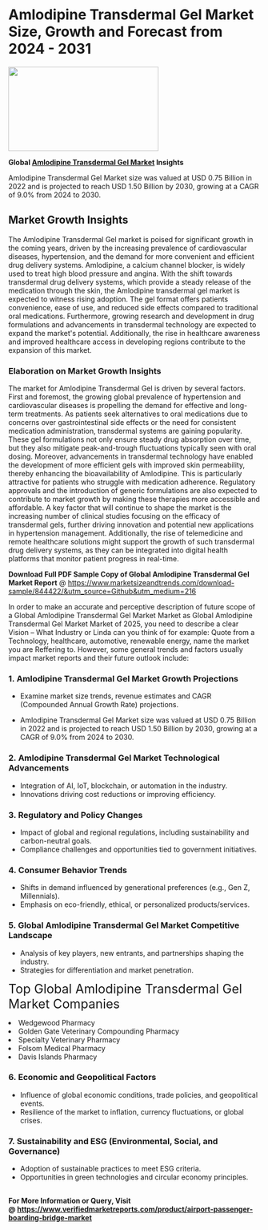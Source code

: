 <H1>Amlodipine Transdermal Gel Market Size, Growth and Forecast from 2024 - 2031</H1><img class="aligncenter size-medium wp-image-584254" src="https://thirdeyenews.in/wp-content/uploads/2024/09/Global-Market-Research-300x168.jpeg" alt="" width="300" height="168" /><p><strong>Global&nbsp;<a href="https://www.marketsizeandtrends.com/download-sample/844422/&amp;utm_source=Github&utm_medium=216">Amlodipine Transdermal Gel Market</a> Insights</strong></p><p>Amlodipine Transdermal Gel Market size was valued at USD 0.75 Billion in 2022 and is projected to reach USD 1.50 Billion by 2030, growing at a CAGR of 9.0% from 2024 to 2030.</p><p><h2>Market Growth Insights</h2> The Amlodipine Transdermal Gel market is poised for significant growth in the coming years, driven by the increasing prevalence of cardiovascular diseases, hypertension, and the demand for more convenient and efficient drug delivery systems. Amlodipine, a calcium channel blocker, is widely used to treat high blood pressure and angina. With the shift towards transdermal drug delivery systems, which provide a steady release of the medication through the skin, the Amlodipine transdermal gel market is expected to witness rising adoption. The gel format offers patients convenience, ease of use, and reduced side effects compared to traditional oral medications. Furthermore, growing research and development in drug formulations and advancements in transdermal technology are expected to expand the market's potential. Additionally, the rise in healthcare awareness and improved healthcare access in developing regions contribute to the expansion of this market. <h3>Elaboration on Market Growth Insights</h3> The market for Amlodipine Transdermal Gel is driven by several factors. First and foremost, the growing global prevalence of hypertension and cardiovascular diseases is propelling the demand for effective and long-term treatments. As patients seek alternatives to oral medications due to concerns over gastrointestinal side effects or the need for consistent medication administration, transdermal systems are gaining popularity. These gel formulations not only ensure steady drug absorption over time, but they also mitigate peak-and-trough fluctuations typically seen with oral dosing. Moreover, advancements in transdermal technology have enabled the development of more efficient gels with improved skin permeability, thereby enhancing the bioavailability of Amlodipine. This is particularly attractive for patients who struggle with medication adherence. Regulatory approvals and the introduction of generic formulations are also expected to contribute to market growth by making these therapies more accessible and affordable. A key factor that will continue to shape the market is the increasing number of clinical studies focusing on the efficacy of transdermal gels, further driving innovation and potential new applications in hypertension management. Additionally, the rise of telemedicine and remote healthcare solutions might support the growth of such transdermal drug delivery systems, as they can be integrated into digital health platforms that monitor patient progress in real-time. </p><p><span class=""><strong>Download Full PDF Sample Copy of Global Amlodipine Transdermal Gel Market Report</strong> @ <a href="https://www.marketsizeandtrends.com/download-sample/844422/&amp;utm_source=Github&utm_medium=216" target="_blank">https://www.marketsizeandtrends.com/download-sample/844422/&amp;utm_source=Github&utm_medium=216</a></span></p><p>In order to make an accurate and perceptive description of future scope of a Global&nbsp;Amlodipine Transdermal Gel Market Market as Global&nbsp;Amlodipine Transdermal Gel Market Market of 2025, you need to describe a clear Vision &ndash; What Industry or Linda can you think of for example: Quote from a Technology, healthcare, automotive, renewable energy, name the market you are Reffering to. However, some general trends and factors usually impact market reports and their future outlook include:</p><h3>1.&nbsp;<strong>Amlodipine Transdermal Gel Market Growth Projections</strong></h3><ul><li>Examine market size trends, revenue estimates and CAGR (Compounded Annual Growth Rate) projections.</li><li><p>Amlodipine Transdermal Gel Market size was valued at USD 0.75 Billion in 2022 and is projected to reach USD 1.50 Billion by 2030, growing at a CAGR of 9.0% from 2024 to 2030.</p></li></ul><h3>2.&nbsp;<strong>Amlodipine Transdermal Gel Market Technological Advancements</strong></h3><ul><li>Integration of AI, IoT, blockchain, or automation in the industry.</li><li>Innovations driving cost reductions or improving efficiency.</li></ul><h3>3.&nbsp;<strong>Regulatory and Policy Changes</strong></h3><ul><li>Impact of global and regional regulations, including sustainability and carbon-neutral goals.</li><li>Compliance challenges and opportunities tied to government initiatives.</li></ul><h3>4.&nbsp;<strong>Consumer Behavior Trends</strong></h3><ul><li>Shifts in demand influenced by generational preferences (e.g., Gen Z, Millennials).</li><li>Emphasis on eco-friendly, ethical, or personalized products/services.</li></ul><h3>5.&nbsp;<strong>Global Amlodipine Transdermal Gel Market Competitive Landscape</strong></h3><ul><li>Analysis of key players, new entrants, and partnerships shaping the industry.</li><li>Strategies for differentiation and market penetration.</li></ul><p data-pm-slice="1 1 []"><span style="color: inherit; font-family: inherit; font-size: 25px;">Top Global Amlodipine Transdermal Gel Market Companies</span></p><div class="" data-test-id=""><p><li>Wedgewood Pharmacy</li><li> Golden Gate Veterinary Compounding Pharmacy</li><li> Specialty Veterinary Pharmacy</li><li> Folsom Medical Pharmacy</li><li> Davis Islands Pharmacy</li></p></div><h3>6.&nbsp;<strong>Economic and Geopolitical Factors</strong></h3><ul><li>Influence of global economic conditions, trade policies, and geopolitical events.</li><li>Resilience of the market to inflation, currency fluctuations, or global crises.</li></ul><h3>7.&nbsp;<strong>Sustainability and ESG (Environmental, Social, and Governance)</strong></h3><ul><li>Adoption of sustainable practices to meet ESG criteria.</li><li>Opportunities in green technologies and circular economy principles.</li></ul><h2><strong style="font-size: 14px;">For More Information or Query, Visit @&nbsp;</strong><a style="background-color: #ffffff; font-size: 14px;" href="https://www.marketsizeandtrends.com/report/amlodipine-transdermal-gel-market/" target="_blank">https://www.verifiedmarketreports.com/product/airport-passenger-boarding-bridge-market</a></h2>
